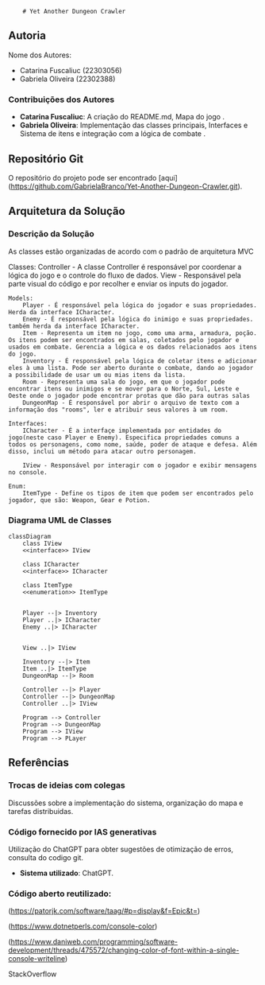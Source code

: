         # Yet Another Dungeon Crawler

## Autoria

Nome dos Autores:
- Catarina Fuscaliuc (22303056)
- Gabriela Oliveira (22302388)

### Contribuições dos Autores
- **Catarina Fuscaliuc**: A criação do README.md, Mapa do jogo .
- **Gabriela Oliveira**: Implementação das classes principais, Interfaces e Sistema de itens e integração com a lógica de combate  .

## Repositório Git
O repositório do projeto pode ser encontrado [aqui] (https://github.com/GabrielaBranco/Yet-Another-Dungeon-Crawler.git).

## Arquitetura da Solução
### Descrição da Solução
As classes estão organizadas de acordo com o padrão de arquitetura MVC

Classes:
	Controller - A classe Controller é responsável por coordenar a lógica do jogo e o controle do fluxo de dados. 
	View - Responsável pela parte visual do código e por recolher e enviar os inputs do jogador.
	
	Models:
		Player - É responsável pela lógica do jogador e suas propriedades. Herda da interface ICharacter.
		Enemy - É responsável pela lógica do inimigo e suas propriedades. também herda da interface ICharacter.
		Item - Representa um item no jogo, como uma arma, armadura, poção. Os itens podem ser encontrados em salas, coletados pelo jogador e usados em combate. Gerencia a lógica e os dados relacionados aos itens do jogo.
		Inventory - É responsável pela lógica de coletar itens e adicionar eles à uma lista. Pode ser aberto durante o combate, dando ao jogador a possibilidade de usar um ou mias itens da lista.
		Room - Representa uma sala do jogo, em que o jogador pode encontrar itens ou inimigos e se mover para o Norte, Sul, Leste e Oeste onde o jogador pode encontrar protas que dão para outras salas
		DungeonMap - É responsável por abrir o arquivo de texto com a informação dos "rooms", ler e atribuir seus valores à um room. 

	Interfaces:
		ICharacter - É a interfaçe implementada por entidades do jogo(neste caso Player e Enemy). Especifica propriedades comuns a todos os personagens, como nome, saúde, poder de ataque e defesa. Além disso, inclui um método para atacar outro personagem.

		IView - Responsável por interagir com o jogador e exibir mensagens no console.

	Enum:
		ItemType - Define os tipos de item que podem ser encontrados pelo jogador, que são: Weapon, Gear e Potion.


### Diagrama UML de Classes

```mermaid
classDiagram
    class IView
    <<interface>> IView

    class ICharacter
    <<interface>> ICharacter

    class ItemType
    <<enumeration>> ItemType


    Player --|> Inventory
    Player ..|> ICharacter
    Enemy ..|> ICharacter

    
    View ..|> IView

    Inventory --|> Item
    Item ..|> ItemType
    DungeonMap --|> Room

    Controller --|> Player
    Controller --|> DungeonMap
    Controller ..|> IView

    Program --> Controller
    Program --> DungeonMap
    Program --> IView
    Program --> PLayer
```

## Referências

### Trocas de ideias com colegas
Discussões sobre a implementação do sistema, organização do mapa e tarefas distribuidas.

### Código fornecido por IAS generativas
Utilização do ChatGPT para obter sugestões de otimização de erros, consulta do codigo git. 
- **Sistema utilizado**: ChatGPT.

### Código aberto reutilizado:
(https://patorjk.com/software/taag/#p=display&f=Epic&t=)

(https://www.dotnetperls.com/console-color)

(https://www.daniweb.com/programming/software-development/threads/475572/changing-color-of-font-within-a-single-console-writeline)

StackOverflow
